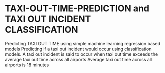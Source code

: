 # TAXI-OUT-TIME-PREDICTION and TAXI OUT INCIDENT CLASSIFICATION
Predicting TAXI OUT TIME using simple machine learning regression based models
Predicting if a taxi out incident would occur using classification models.
A taxi out incident is said to occur when taxi out time exceeds the average taxi out time across all airports
Average taxi out time across all airports is 18 minutes 
